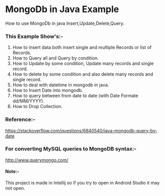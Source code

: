 # MongoDb in Java Example
How to use MongoDb in java Insert,Update,Delete,Query.

### This Example Show's:-
1) How to insert data both insert single and multiple Records or list of Records.
2) How to Query all and Query by condition.
3) How to Update by some condition, Update many records and single record.
4) How to delete by some condition and also delete many records and single record.
5) How to deal with datetime in mongodb in java.
6) How to Insert Date into mongodb.
7) How to query between from date to date (with Date Formate dd/MM/YYYY).
8) How to Drop Collection.

### Reference:-
https://stackoverflow.com/questions/6840540/java-mongodb-query-by-date

### For converting MySQL queries to MongoDB syntax:-
http://www.querymongo.com/


#### Note:-
This project is made in Intellij  so if you try to open in Android Studio it may not open. 

